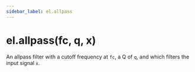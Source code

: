 ```yaml
---
sidebar_label: el.allpass
---
```


# el.allpass(fc, q, x)

An allpass filter with a cutoff frequency at `fc`, a Q of `q`, and which
filters the input signal `x`.
